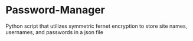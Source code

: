 # Password-Manager
Python script that utilizes symmetric fernet encryption to store site names, usernames, and passwords in a json file
